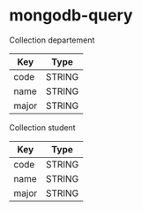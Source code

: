 # mongodb-query


Collection departement

|   Key   |   Type  |
|---------|---------|
|code     | STRING  |
|name     | STRING  |
|major    | STRING  |


Collection student

|   Key   |   Type  |
|---------|---------|
|code     | STRING  |
|name     | STRING  |
|major    | STRING  |
